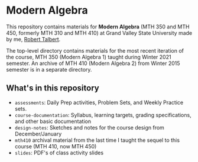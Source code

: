 # Modern Algebra 

This repository contains materials for **Modern Algebra** (MTH 350 and MTH 450, formerly MTH 310 and MTH 410) at Grand Valley State University made by me, [Robert Talbert](http://rtalbert.org). 

The top-level directory contains materials for the most recent iteration of the course, MTH 350 (Modern Algebra 1) taught during Winter 2021 semester. An archive of MTH 410 (Modern Algebra 2) from Winter 2015 semester is in a separate directory. 

## What's in this repository

- `assessments`: Daily Prep activities, Problem Sets, and Weekly Practice sets. 
- `course-documentation`: Syllabus, learning targets, grading specifications, and other basic documentation
- `design-notes`: Sketches and notes for the course design from December/January 
- `mth410` archival material from the last time I taught the sequel to this course (MTH 410, now MTH 450)
- `slides`: PDF's of class activity slides 

